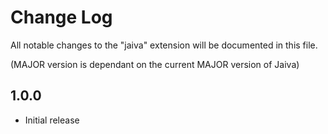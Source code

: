 # Change Log

All notable changes to the "jaiva" extension will be documented in this file.

(MAJOR version is dependant on the current MAJOR version of Jaiva)

## 1.0.0

-   Initial release
